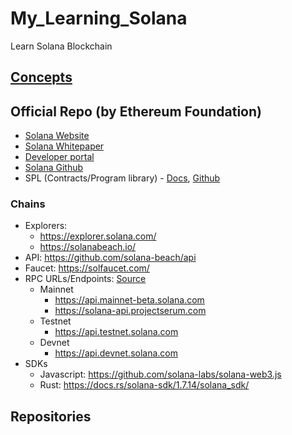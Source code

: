 # My_Learning_Solana
Learn Solana Blockchain

## [Concepts](./Concepts)

## Official Repo (by Ethereum Foundation)
* [Solana Website](https://solana.com/)
* [Solana Whitepaper](https://solana.com/solana-whitepaper.pdf)
* [Developer portal](https://docs.solana.com/)
* [Solana Github](https://github.com/solana-labs/solana)
* SPL (Contracts/Program library) - [Docs](https://spl.solana.com/), [Github](https://github.com/solana-labs/solana-program-library)

### Chains
* Explorers:
	- https://explorer.solana.com/
	- https://solanabeach.io/
* API: https://github.com/solana-beach/api
* Faucet: https://solfaucet.com/
* RPC URLs/Endpoints: [Source](https://docs.solana.com/cluster/rpc-endpoints)
	- Mainnet
		+ https://api.mainnet-beta.solana.com
		+ https://solana-api.projectserum.com
	- Testnet
		+ https://api.testnet.solana.com
	- Devnet
		+ https://api.devnet.solana.com
* SDKs
	- Javascript: https://github.com/solana-labs/solana-web3.js
	- Rust: https://docs.rs/solana-sdk/1.7.14/solana_sdk/

## Repositories


